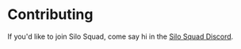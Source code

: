 # Contributing

If you'd like to join Silo Squad, come say hi in the [Silo Squad Discord](https://discord.gg/QpaXn6CFAN).
